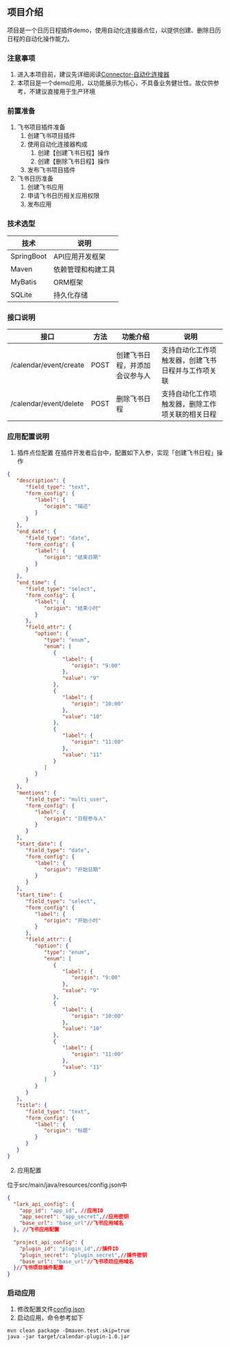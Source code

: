 ## 项目介绍
项目是一个日历日程插件demo，使用自动化连接器点位，以提供创建、删除日历日程的自动化操作能力。

### 注意事项
1. 进入本项目前，建议先详细阅读[Connector-自动化连接器](https://project.feishu.cn/b/helpcenter/1p8d7djs/2cnupe2w])
2. 本项目是一个demo应用，以功能展示为核心，不具备业务健壮性。故仅供参考，不建议直接用于生产环境

### 前置准备
1. 飞书项目插件准备 
   1. 创建飞书项目插件 
   2. 使用自动化连接器构成
      1. 创建【创建飞书日程】操作
      2. 创建【删除飞书日程】操作
   3. 发布飞书项目插件
2. 飞书日历准备
   1. 创建飞书应用
   2. 申请飞书日历相关应用权限
   3. 发布应用
### 技术选型
| 技术         | 说明        |
|------------|-----------|
| SpringBoot | API应用开发框架 |
| Maven      | 依赖管理和构建工具 |
| MyBatis    | ORM框架     |
| SQLite     | 持久化存储     |

### 接口说明
|       接口         | 方法   | 功能介绍            | 说明                       |
|------------|------|-----------------|--------------------------|
| /calendar/event/create | POST | 创建飞书日程，并添加会议参与人 | 支持自动化工作项触发器，创建飞书日程并与工作项关联 |
| /calendar/event/delete | POST | 删除飞书日程          | 支持自动化工作项触发器，删除工作项关联的相关日程 |

### 应用配置说明
1. 插件点位配置
在插件开发者后台中，配置如下入参，实现「创建飞书日程」操作
```json
{
   "description": {
      "field_type": "text",
      "form_config": {
         "label": {
            "origin": "描述"
         }
      }
   },
   "end_date": {
      "field_type": "date",
      "form_config": {
         "label": {
            "origin": "结束日期"
         }
      }
   },
   "end_time": {
      "field_type": "select",
      "form_config": {
         "label": {
            "origin": "结束小时"
         }
      },
      "field_attr": {
         "option": {
            "type": "enum",
            "enum": [
               {
                  "label": {
                     "origin": "9:00"
                  },
                  "value": "9"
               },
               {
                  "label": {
                     "origin": "10:00"
                  },
                  "value": "10"
               },
               {
                  "label": {
                     "origin": "11:00"
                  },
                  "value": "11"
               }
            ]
         }
      }
   },
   "mentions": {
      "field_type": "multi_user",
      "form_config": {
         "label": {
            "origin": "日程参与人"
         }
      }
   },
   "start_date": {
      "field_type": "date",
      "form_config": {
         "label": {
            "origin": "开始日期"
         }
      }
   },
   "start_time": {
      "field_type": "select",
      "form_config": {
         "label": {
            "origin": "开始小时"
         }
      },
      "field_attr": {
         "option": {
            "type": "enum",
            "enum": [
               {
                  "label": {
                     "origin": "9:00"
                  },
                  "value": "9"
               },
               {
                  "label": {
                     "origin": "10:00"
                  },
                  "value": "10"
               },
               {
                  "label": {
                     "origin": "11:00"
                  },
                  "value": "11"
               }
            ]
         }
      }
   },
   "title": {
      "field_type": "text",
      "form_config": {
         "label": {
            "origin": "标题"
         }
      }
   }
}
```

2. 应用配置

位于src/main/java/resources/config.json中
```json
{
  "lark_api_config": {
    "app_id": "app_id", //应用ID
    "app_secret": "app_secret",//应用密钥
    "base_url": "base_url"//飞书应用域名
  }, //飞书应用配置
  
  "project_api_config": {
    "plugin_id": "plugin_id",//插件ID
    "plugin_secret": "plugin_secret",//插件密钥
    "base_url": "base_url"//飞书项目应用域名
  }//飞书项目插件配置
}
```
### 启动应用
1.  修改配置文件[config.json](config.json)
2.  启动应用，命令参考如下
```shell
mvn clean package -Dmaven.test.skip=true
java -jar target/calendar-plugin-1.0.jar


